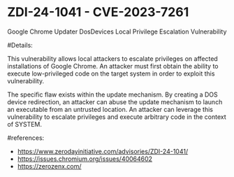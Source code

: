 # ZDI-24-1041 - CVE-2023-7261
Google Chrome Updater DosDevices Local Privilege Escalation Vulnerability

#Details:

This vulnerability allows local attackers to escalate privileges on affected installations of Google Chrome. 
An attacker must first obtain the ability to execute low-privileged code on the target system in order to exploit this vulnerability.


The specific flaw exists within the update mechanism. By creating a DOS device redirection, an attacker can abuse the update mechanism to launch an executable from an untrusted location. 
An attacker can leverage this vulnerability to escalate privileges and execute arbitrary code in the context of SYSTEM.

#references:

- https://www.zerodayinitiative.com/advisories/ZDI-24-1041/
- https://issues.chromium.org/issues/40064602
- https://zerozenx.com/
